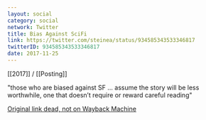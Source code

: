 ```yaml
---
layout: social
category: social
network: Twitter
title: Bias Against SciFi
link: https://twitter.com/steinea/status/934585343533346817
twitterID: 934585343533346817
date: 2017-11-25
---
```


[[2017]] / [[Posting]]

"those who are biased against SF ... assume the story will be less worthwhile, one that doesn’t require or reward careful reading"

[Original link dead, not on Wayback Machine]()
